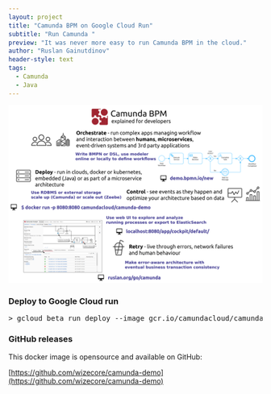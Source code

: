 ```yaml
---
layout: project
title: "Camunda BPM on Google Cloud Run"
subtitle: "Run Camunda "
preview: "It was never more easy to run Camunda BPM in the cloud."
author: "Ruslan Gainutdinov"
header-style: text
tags:
  - Camunda
  - Java
---
```


![Camunda Explained for developers](/img/posts/camunda-explained.png)

### Deploy to Google Cloud run

<pre>
> gcloud beta run deploy --image gcr.io/camundacloud/camunda-demo --memory=1G
</pre>

### GitHub releases

This docker image is opensource and available on GitHub:

[https://github.com/wizecore/camunda-demo](https://github.com/wizecore/camunda-demo)
